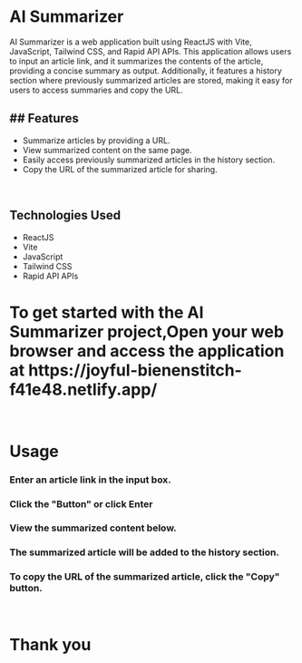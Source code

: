 
<h1>AI Summarizer</h1>
<div>
  AI Summarizer is a web application built using ReactJS with Vite, JavaScript, Tailwind CSS, and Rapid API APIs. This application allows users to input an article link, and it summarizes the contents of the article, providing a concise summary as output. Additionally, it features a history section where previously summarized articles are stored, making it easy for users to access summaries and copy the URL.
</div>

<h2>## Features</h2>
<ul>
  <li>Summarize articles by providing a URL.</li>
  <li>View summarized content on the same page.</li>
  <li>Easily access previously summarized articles in the history section.</li>
  <li>Copy the URL of the summarized article for sharing.</li>
</ul>
<br/>

<h2> Technologies Used</h2>

<ul>
  <li>ReactJS</li>
  <li>Vite</li>
  <li>JavaScript</li>
  <li>Tailwind CSS</li>
  <li> Rapid API APIs</li>
</ul>


<h1>To get started with the AI Summarizer project,Open your web browser and access the application at <a>https://joyful-bienenstitch-f41e48.netlify.app/</a></h1>
<br/>
<h1>Usage</h1>
<h3>Enter an article link in the input box.</h3>
<h3>Click the "Button" or click Enter</h3>
<h3>View the summarized content below.</h3>
<h3>The summarized article will be added to the history section.</h3>
<h3>To copy the URL of the summarized article, click the "Copy" button.</h3>
<br/>
<h1>Thank you</h1>



